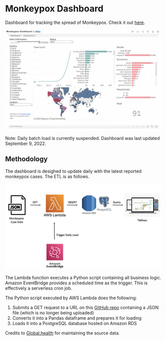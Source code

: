 # Monkeypox Dashboard

Dashboard for tracking the spread of Monkeypox. Check it out [here](https://public.tableau.com/app/profile/miles6013/viz/MonkeypoxDashboard_16592277053130/Dashboard1).

![Screenshot of Monkeypox Dashboard](dashboard.png)

Note: Daily batch load is currently suspended. Dashboard was last updated September 9, 2022.

## Methodology

The dashboard is desighed to update daily with the latest reported monkeypox cases. The ETL is as follows.

![Monkeypox ETL Flowchart](diagram.png)

The Lambda function executes a Python script containing all business logic. Amazon EventBridge provides a scheduled time as the trigger. This is effectively a serverless cron job.

The Python script executed by AWS Lambda does the following:

1. Submits a GET request to a URL on this [GitHub repo](https://github.com/globaldothealth/monkeypox) containing a JSON file (which is no longer being uploaded)
2. Converts it into a Pandas dataframe and prepares it for loading
3. Loads it into a PostgreSQL database hosted on Amazon RDS

Credits to [Global.health](https://github.com/globaldothealth/monkeypox) for maintaining the source data.
